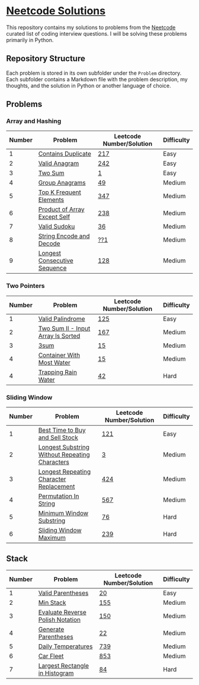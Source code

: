 # [Neetcode Solutions](https://github.com/bharathts07/neetcode-ps)

This repository contains my solutions to problems from the [Neetcode](https://neetcode.io/) curated list of coding interview questions. I will be solving these problems primarily in Python.

## Repository Structure

Each problem is stored in its own subfolder under the `Problem` directory. Each subfolder contains a Markdown file with the problem description, my thoughts, and the solution in Python or another language of choice.

## Problems

### Array and Hashing

| Number | Problem  | Leetcode Number/Solution | Difficulty |
|--------|----------|--------------------------|------------|
| 1 |[Contains Duplicate](https://leetcode.com/problems/contains-duplicate/description/) | [217](/Problems/217/index.md) | Easy |
| 2 | [Valid Anagram](https://leetcode.com/problems/valid-anagram/description/) | [242](/Problems/242/index.md) | Easy |
| 3 |  [Two Sum](https://leetcode.com/problems/two-sum/description/) | [1](/Problems/1/index.md) | Easy |
| 4 |  [Group Anagrams](https://leetcode.com/problems/group-anagrams/description/) | [49](/Problems/49/index.md) | Medium |
| 5 |   [Top K Frequent Elements](https://leetcode.com/problems/top-k-frequent-elements/description/) | [347](/Problems/347/index.md) | Medium |
| 6 |  [Product of Array Except Self](https://leetcode.com/problems/product-of-array-except-self/description/) | [238](/Problems/238/index.md) | Medium |
| 7 |  [Valid Sudoku](https://leetcode.com/problems/valid-sudoku/description/) | [36](/Problems/36/index.md) | Medium |
| 8 |  [String Encode and Decode](https://neetcode.io/problems/string-encode-and-decode) | [??1](/Problems/??1/index.md) | Medium |
| 9 |  [Longest Consecutive Sequence](https://leetcode.com/problems/longest-consecutive-sequence/description/) | [128](/Problems/128/index.md) | Medium |

### Two Pointers

| Number |  Problem  | Leetcode Number/Solution | Difficulty |
|--------|-----------|--------------------------|------------|
| 1 | [Valid Palindrome](https://leetcode.com/problems/valid-palindrome/description/) | [125](/Problems/125/index.md) | Easy |
| 2 | [Two Sum II - Input Array Is Sorted](https://leetcode.com/problems/two-sum-ii-input-array-is-sorted/description/) | [167](/Problems/167/index.md) | Medium |
| 3 | [3sum](https://leetcode.com/problems/3sum/description/) | [15](/Problems/15/index.md) | Medium |
| 4 | [Container With Most Water](https://leetcode.com/problems/container-with-most-water/description/) | [15](/Problems/11/index.md) | Medium |
| 4 | [Trapping Rain Water](https://leetcode.com/problems/trapping-rain-water/description/) | [42](/Problems/42/index.md) | Hard |

### Sliding Window

| Number | Problem  | Leetcode Number/Solution | Difficulty |
|--------|----------|--------------------------|------------|
| 1 | [Best Time to Buy and Sell Stock](https://leetcode.com/problems/best-time-to-buy-and-sell-stock/description/) | [121](/Problems/121/index.md) | Easy |
| 2 |[Longest Substring Without Repeating Characters](https://leetcode.com/problems/longest-substring-without-repeating-characters/description/) | [3](/Problems/3/index.md) | Medium |
| 3 | [Longest Repeating Character Replacement](https://leetcode.com/problems/longest-repeating-character-replacement/description/) | [424](/Problems/424/index.md) | Medium |
| 4 |  [Permutation In String](https://leetcode.com/problems/permutation-in-string/description/) | [567](/Problems/567/index.md) | Medium |
| 5 | [Minimum Window Substring](https://leetcode.com/problems/minimum-window-substring/description/) | [76](/Problems/76/index.md) | Hard |
| 6 | [Sliding Window Maximum](https://leetcode.com/problems/sliding-window-maximum/description/) | [239](/Problems/239/index.md) | Hard |

## Stack

| Number | Problem  | Leetcode Number/Solution | Difficulty |
|--------|----------|--------------------------|------------|
| 1 | [Valid Parentheses](https://leetcode.com/problems/valid-parentheses/description/) | [20](/Problems/20/index.md) | Easy |
| 2 | [Min Stack](https://leetcode.com/problems/min-stack/description/) | [155](/Problems/155/index.md) | Medium |
| 3 | [Evaluate Reverse Polish Notation](https://leetcode.com/problems/evaluate-reverse-polish-notation/description/) | [150](/Problems/150/index.md) | Medium |
| 4 | [Generate Parentheses](https://leetcode.com/problems/generate-parentheses/description/) | [22](/Problems/22/index.md) | Medium |
| 5 | [Daily Temperatures](https://leetcode.com/problems/daily-temperatures/description/) | [739](/Problems/739/index.md) | Medium |
| 6 | [Car Fleet](https://leetcode.com/problems/car-fleet/description/) | [853](/Problems/853/index.md) | Medium |
| 7 | [Largest Rectangle in Histogram](https://leetcode.com/problems/largest-rectangle-in-histogram/description/) | [84](/Problems/84/index.md) | Hard |
